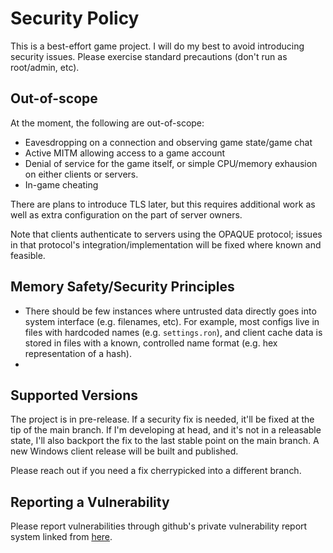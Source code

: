 # Security Policy

This is a best-effort game project. I will do my best to avoid introducing security issues. Please exercise standard precautions (don't run as root/admin, etc).

## Out-of-scope

At the moment, the following are out-of-scope:

* Eavesdropping on a connection and observing game state/game chat
* Active MITM allowing access to a game account
* Denial of service for the game itself, or simple CPU/memory exhausion on either clients or servers.
* In-game cheating

There are plans to introduce TLS later, but this requires additional work as well as extra configuration on the part of server owners.

Note that clients authenticate to servers using the OPAQUE protocol; issues in that protocol's integration/implementation will be fixed where known and feasible.

## Memory Safety/Security Principles

* There should be few instances where untrusted data directly goes into system interface (e.g. filenames, etc). For example, most configs live in files with hardcoded
  names (e.g. `settings.ron`), and client cache data is stored in files with a known, controlled name format (e.g. hex representation of a hash).
* 

## Supported Versions

The project is in pre-release. If a security fix is needed, it'll be fixed at the tip of the main branch. If I'm developing at head, and it's not in a releasable state, I'll
also backport the fix to the last stable point on the main branch. A new Windows client release will be built and published.

Please reach out if you need a fix cherrypicked into a different branch.

## Reporting a Vulnerability

Please report vulnerabilities through github's private vulnerability report system linked from [here](https://github.com/drey7925/perovskite/security/policy).

